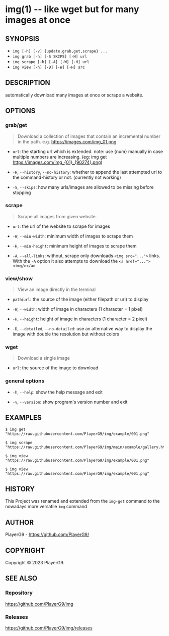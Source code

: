 img(1) -- like wget but for many images at once
=============================================

## SYNOPSIS

- `img [-h] [-v] {update,grab,get,scrape} ...`
- `img grab [-h] [-S SKIPS] [-H] url`
- `img scrape [-h] [-A] [-W] [-H] url`
- `img view [-h] [-D] [-W] [-H] src`

## DESCRIPTION

automatically download many images at once or scrape a website.

## OPTIONS

### grab/get

> Download a collection of images that contain an incremental number in the path.
> e.g. https://images.com/img_01.png

* `url`:
the starting url which is extended.
note: use {num} manually in case multiple numbers are increasing.
(eg: img get https://images.com/img_{01}_{90274}.png)

* `-H`, `--history`, `--no-history`:
whether to append the last attempted url to the command-history or not.
  (currently not working)

* `-S`, `--skips`:
how many urls/images are allowed to be missing before stopping

### scrape

> Scrape all images from given website.

* `url`:
the url of the website to scrape for images

* `-W`, `--min-width`:
minimum width of images to scrape them

* `-H`, `--min-height`:
minimum height of images to scrape them

* `-A`, `--all-links`:
without, scrape only downloads `<img src="...">` links.
With the `-A` option it also attempts to download the `<a href="..."><img/></a>`

### view/show

> View an image directly in the terminal

* `path`/`url`:
the source of the image (either filepath or url) to display

* `-W`, `--width`:
width of image in characters (1 character = 1 pixel)

* `-H`, `--height`:
height of image in characters (1 character = 2 pixel)

* `-D`, `--detailed`, `--no-detailed`:
use an alternative way to display the image with double the resolution but without colors

### wget

> Download a single image

* `url`:
the source of the image to download

### general options

* `-h`, `--help`:
show the help message and exit

* `-v`, `--version`:
show program's version number and exit

## EXAMPLES

    $ img get "https://raw.githubusercontent.com/PlayerG9/img/example/001.png"

    $ img scrape "https://raw.githubusercontent.com/PlayerG9/img/main/example/gallery.html"

    $ img view "https://raw.githubusercontent.com/PlayerG9/img/example/001.png"

    $ img view "https://raw.githubusercontent.com/PlayerG9/img/example/001.png"

<!--
## SYNTAX

## ENVIRONMENT

## RETURN VALUES

## STANDARDS

## SECURITY CONSIDERATIONS

## BUGS
-->

## HISTORY

This Project was renamed and extended from the `img-get` command to the nowadays more versatile `img` command

## AUTHOR

PlayerG9 - https://github.com/PlayerG9/

## COPYRIGHT

Copyright © 2023 PlayerG9.

## SEE ALSO

### Repository

https://github.com/PlayerG9/img

### Releases

https://github.com/PlayerG9/img/releases
